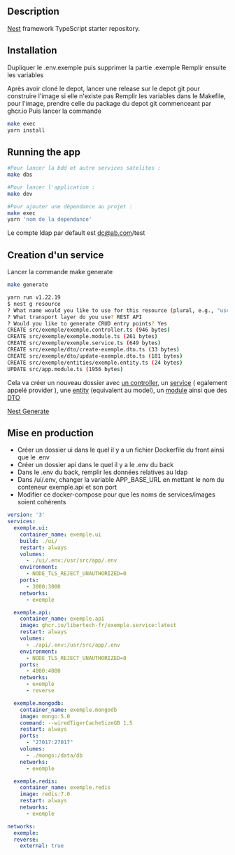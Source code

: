 ## Description

[Nest](https://github.com/nestjs/nest) framework TypeScript starter repository.

## Installation

Dupliquer le .env.exemple puis supprimer la partie .exemple
Remplir ensuite les variables

Après avoir cloné le depot, lancer une release sur le depot git pour construire l'image si elle n'existe pas
Remplir les variables dans le Makefile, pour l'image, prendre celle du package du depot git commenceant par ghcr.io
Puis lancer la commande 

```bash
make exec
yarn install
```

## Running the app

```bash
#Pour lancer la bdd et autre services satelites :
make dbs

#Pour lancer l'application :
make dev

#Pour ajouter une dépendance au projet :
make exec
yarn 'nom de la dependance'
```
Le compte ldap par default est dc@ab.com/test
## Creation d'un service

Lancer la commande make generate

```bash
make generate

yarn run v1.22.19
$ nest g resource
? What name would you like to use for this resource (plural, e.g., "users")? exemple
? What transport layer do you use? REST API
? Would you like to generate CRUD entry points? Yes
CREATE src/exemple/exemple.controller.ts (946 bytes)
CREATE src/exemple/exemple.module.ts (261 bytes)
CREATE src/exemple/exemple.service.ts (649 bytes)
CREATE src/exemple/dto/create-exemple.dto.ts (33 bytes)
CREATE src/exemple/dto/update-exemple.dto.ts (181 bytes)
CREATE src/exemple/entities/exemple.entity.ts (24 bytes)
UPDATE src/app.module.ts (1956 bytes)
```
Cela va créer un nouveau dossier avec [un controller](https://docs.nestjs.com/controllers), un [service](https://docs.nestjs.com/providers) ( egalement appelé provider ), une [entity](https://docs.nestjs.com/techniques/mongodb#model-injection) (equivalent au model), un [module](https://docs.nestjs.com/modules) ainsi que des [DTO](https://docs.nestjs.com/pipes#class-validator) 


[Nest Generate](https://docs.nestjs.com/cli/usages#nest-generate)


## Mise en production

- Créer un dossier ui dans le quel il y a un fichier Dockerfile du front ainsi que le .env
- Créer un dossier api dans le quel il y a le .env du back
- Dans le .env du back, remplir les données relatives au ldap
- Dans /ui/.env, changer la variable APP_BASE_URL en mettant le nom du conteneur exemple.api et son port
- Modifier ce docker-compose pour que les noms de services/images soient cohérents 

```yml
version: '3'
services:
  exemple.ui:
    container_name: exemple.ui
    build: ./ui/
    restart: always
    volumes:
      - ./ui/.env:/usr/src/app/.env
    environment:
      - NODE_TLS_REJECT_UNAUTHORIZED=0
    ports:
      - 3000:3000
    networks:
      - exemple

  exemple.api:
    container_name: exemple.api
    image: ghcr.io/libertech-fr/exemple.service:latest
    restart: always
    volumes:
      - ./api/.env:/usr/src/app/.env
    environment:
      - NODE_TLS_REJECT_UNAUTHORIZED=0
    ports:
      - 4000:4000
    networks:
      - exemple
      - reverse

  exemple.mongodb:
    container_name: exemple.mongodb
    image: mongo:5.0
    command: --wiredTigerCacheSizeGB 1.5
    restart: always
    ports:
      - "27017:27017"
    volumes:
      - ./mongo:/data/db
    networks:
      - exemple

  exemple.redis:
    container_name: exemple.redis
    image: redis:7.0
    restart: always
    networks:
      - exemple

networks:
  exemple:
  reverse:
    external: true
```


